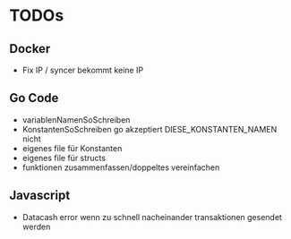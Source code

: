 # TODOs


## Docker
* Fix IP / syncer bekommt keine IP

## Go Code
* variablenNamenSoSchreiben
* KonstantenSoSchreiben go akzeptiert DIESE_KONSTANTEN_NAMEN nicht
* eigenes file für Konstanten
* eigenes file für structs
* funktionen zusammenfassen/doppeltes vereinfachen

## Javascript
* Datacash error wenn zu schnell nacheinander transaktionen gesendet werden
